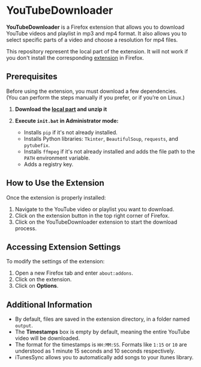 # YouTubeDownloader

**YouTubeDownloader** is a Firefox extension that allows you to download YouTube videos and playlist in mp3 and mp4 format. It also allows you to select specific parts of a video and choose a resolution for mp4 files.

This repository represent the local part of the extension. It will not work if you don't install the corresponding [extension](https://addons.mozilla.org/fr/firefox/addon/youtubedownloader/) in Firefox.

## Prerequisites  
Before using the extension, you must download a few dependencies.  
(You can perform the steps manually if you prefer, or if you’re on Linux.)

1. **Download the [local part](https://github.com/sachagd/YoutubeDownloader/releases/download/v1.0/local.zip) and unzip it**

2. **Execute `init.bat` in Administrator mode:**  
   - Installs `pip` if it's not already installed.  
   - Installs Python libraries: `Tkinter`, `BeautifulSoup`, `requests`, and `pytubefix`.  
   - Installs `ffmpeg` if it's not already installed and adds the file path to the `PATH` environment variable.  
   - Adds a registry key.


## How to Use the Extension
Once the extension is properly installed:
1. Navigate to the YouTube video or playlist you want to download.
2. Click on the extension button in the top right corner of Firefox.
3. Click on the YouTubeDownloader extension to start the download process.

## Accessing Extension Settings
To modify the settings of the extension:

1. Open a new Firefox tab and enter `about:addons`.
2. Click on the extension.
3. Click on **Options**.

## Additional Information
- By default, files are saved in the extension directory, in a folder named `output`.
- The **Timestamps** box is empty by default, meaning the entire YouTube video will be downloaded.
- The format for the timestamps is `HH:MM:SS`. Formats like `1:15` or `10` are understood as 1 minute 15 seconds and 10 seconds respectively.
- iTunesSync allows you to automatically add songs to your itunes library.
